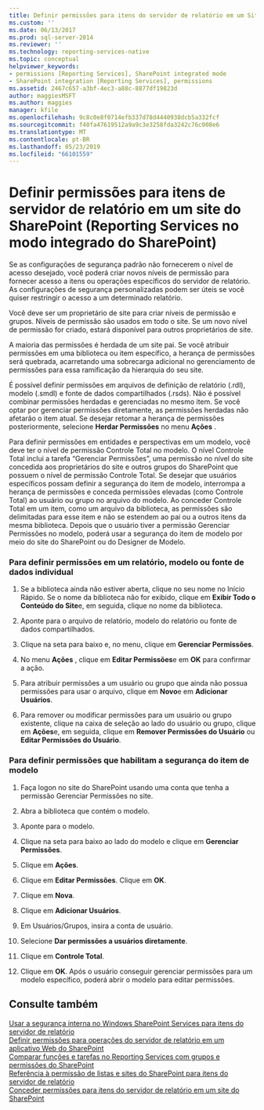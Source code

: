 ```yaml
---
title: Definir permissões para itens do servidor de relatório em um Site do SharePoint (Reporting Services no modo integrado do SharePoint) | Microsoft Docs
ms.custom: ''
ms.date: 06/13/2017
ms.prod: sql-server-2014
ms.reviewer: ''
ms.technology: reporting-services-native
ms.topic: conceptual
helpviewer_keywords:
- permissions [Reporting Services], SharePoint integrated mode
- SharePoint integration [Reporting Services], permissions
ms.assetid: 2467c657-a3bf-4ec3-a88c-8877df19823d
author: maggiesMSFT
ms.author: maggies
manager: kfile
ms.openlocfilehash: 9c8c0e8f0714efb337d78d4440938dcb5a332fcf
ms.sourcegitcommit: f40fa47619512a9a9c3e3258fda3242c76c008e6
ms.translationtype: MT
ms.contentlocale: pt-BR
ms.lasthandoff: 05/23/2019
ms.locfileid: "66101559"
---
```

# <a name="set-permissions-for-report-server-items-on-a-sharepoint-site-reporting-services-in-sharepoint-integrated-mode"></a>Definir permissões para itens de servidor de relatório em um site do SharePoint (Reporting Services no modo integrado do SharePoint)
  Se as configurações de segurança padrão não fornecerem o nível de acesso desejado, você poderá criar novos níveis de permissão para fornecer acesso a itens ou operações específicos do servidor de relatório. As configurações de segurança personalizadas podem ser úteis se você quiser restringir o acesso a um determinado relatório.  
  
 Você deve ser um proprietário de site para criar níveis de permissão e grupos. Níveis de permissão são usados em todo o site. Se um novo nível de permissão for criado, estará disponível para outros proprietários de site.  
  
 A maioria das permissões é herdada de um site pai. Se você atribuir permissões em uma biblioteca ou item específico, a herança de permissões será quebrada, acarretando uma sobrecarga adicional no gerenciamento de permissões para essa ramificação da hierarquia do seu site.  
  
 É possível definir permissões em arquivos de definição de relatório (.rdl), modelo (.smdl) e fonte de dados compartilhados (.rsds). Não é possível combinar permissões herdadas e gerenciadas no mesmo item. Se você optar por gerenciar permissões diretamente, as permissões herdadas não afetarão o item atual. Se desejar retomar a herança de permissões posteriormente, selecione **Herdar Permissões** no menu **Ações** .  
  
 Para definir permissões em entidades e perspectivas em um modelo, você deve ter o nível de permissão Controle Total no modelo. O nível Controle Total inclui a tarefa “Gerenciar Permissões”, uma permissão no nível do site concedida aos proprietários do site e outros grupos do SharePoint que possuem o nível de permissão Controle Total. Se desejar que usuários específicos possam definir a segurança do item de modelo, interrompa a herança de permissões e conceda permissões elevadas (como Controle Total) ao usuário ou grupo no arquivo do modelo. Ao conceder Controle Total em um item, como um arquivo da biblioteca, as permissões são delimitadas para esse item e não se estendem ao pai ou a outros itens da mesma biblioteca. Depois que o usuário tiver a permissão Gerenciar Permissões no modelo, poderá usar a segurança do item de modelo por meio do site do SharePoint ou do Designer de Modelo.  
  
### <a name="to-set-permissions-on-an-individual-report-model-or-data-source"></a>Para definir permissões em um relatório, modelo ou fonte de dados individual  
  
1.  Se a biblioteca ainda não estiver aberta, clique no seu nome no Início Rápido. Se o nome da biblioteca não for exibido, clique em **Exibir Todo o Conteúdo do Site**e, em seguida, clique no nome da biblioteca.  
  
2.  Aponte para o arquivo de relatório, modelo do relatório ou fonte de dados compartilhados.  
  
3.  Clique na seta para baixo e, no menu, clique em **Gerenciar Permissões**.  
  
4.  No menu **Ações** , clique em **Editar Permissões**e em **OK** para confirmar a ação.  
  
5.  Para atribuir permissões a um usuário ou grupo que ainda não possua permissões para usar o arquivo, clique em **Novo**e em **Adicionar Usuários**.  
  
6.  Para remover ou modificar permissões para um usuário ou grupo existente, clique na caixa de seleção ao lado do usuário ou grupo, clique em **Ações**e, em seguida, clique em **Remover Permissões do Usuário** ou **Editar Permissões do Usuário**.  
  
### <a name="to-set-permissions-that-enable-model-item-security"></a>Para definir permissões que habilitam a segurança do item de modelo  
  
1.  Faça logon no site do SharePoint usando uma conta que tenha a permissão Gerenciar Permissões no site.  
  
2.  Abra a biblioteca que contém o modelo.  
  
3.  Aponte para o modelo.  
  
4.  Clique na seta para baixo ao lado do modelo e clique em **Gerenciar Permissões**.  
  
5.  Clique em **Ações**.  
  
6.  Clique em **Editar Permissões**. Clique em **OK**.  
  
7.  Clique em **Nova**.  
  
8.  Clique em **Adicionar Usuários**.  
  
9. Em Usuários/Grupos, insira a conta de usuário.  
  
10. Selecione **Dar permissões a usuários diretamente**.  
  
11. Clique em **Controle Total**.  
  
12. Clique em **OK**. Após o usuário conseguir gerenciar permissões para um modelo específico, poderá abrir o modelo para editar permissões.  
  
## <a name="see-also"></a>Consulte também  
 [Usar a segurança interna no Windows SharePoint Services para itens do servidor de relatório](use-built-in-security-in-windows-sharepoint-services-for-report-server-items.md)   
 [Definir permissões para operações do servidor de relatório em um aplicativo Web do SharePoint](set-permissions-for-report-server-operations-in-a-sharepoint-web-application.md)   
 [Comparar funções e tarefas no Reporting Services com grupos e permissões do SharePoint](../reporting-services-roles-tasks-vs-sharepoint-groups-permissions.md)   
 [Referência à permissão de listas e sites do SharePoint para itens do servidor de relatório](sharepoint-site-and-list-permission-reference-for-report-server-items.md)   
 [Conceder permissões para itens do servidor de relatório em um site do SharePoint](granting-permissions-on-report-server-items-on-a-sharepoint-site.md)  
  
  
